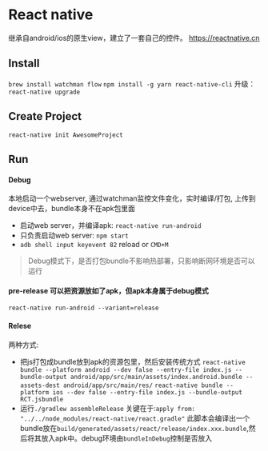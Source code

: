# React native
继承自android/ios的原生view，建立了一套自己的控件。
https://reactnative.cn
## Install
`brew install watchman flow`
`npm install -g yarn react-native-cli`
升级：
`react-native upgrade`
## Create Project
`react-native init AwesomeProject`
## Run
#### Debug
本地启动一个webserver, 通过watchman监控文件变化，实时编译/打包, 上传到device中去，bundle本身不在apk包里面
- 启动web server，并编译apk: `react-native run-android`
- 只负责启动web server: `npm start`
- `adb shell input keyevent 82` reload or `CMD+M`
>Debug模式下，是否打包bundle不影响热部署，只影响断网环境是否可以运行
#### pre-release 可以把资源放如了apk，但apk本身属于debug模式
`react-native run-android --variant=release`
#### Relese
两种方式:
- 把js打包成bundle放到apk的资源包里，然后安装传统方式
`react-native bundle --platform android --dev false --entry-file index.js --bundle-output android/app/src/main/assets/index.android.bundle --assets-dest android/app/src/main/res/`
`react-native bundle --platform ios --dev false --entry-file index.js --bundle-output RCT.jsbundle`
- 运行`./gradlew assembleRelease`
    关键在于:`apply from: "../../node_modules/react-native/react.gradle"`
    此脚本会编译出一个bundle放在`build/generated/assets/react/release/index.xxx.bundle`,然后将其放入apk中。debug环境由`bundleInDebug`控制是否放入